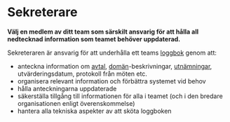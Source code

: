 # Sekreterare

<summary>
<strong>Välj en medlem av ditt team som särskilt ansvarig för att hålla all nedtecknad information som teamet behöver uppdaterad.</strong>
</summary>

Sekreteraren är ansvarig för att underhålla ett teams [loggbok](glossary:logbook) genom att:

- anteckna information om [avtal](glossary:agreement), [domän](glossary:domain)-beskrivningar, [utnämningar](section:role-selection), utvärderingsdatum, protokoll från möten etc.
- organisera relevant information och förbättra systemet vid behov
- hålla anteckningarna uppdaterade
- säkerställa tillgång till informationen för alla i teamet (och i den bredare organisationen enligt överenskommelse)
- hantera alla tekniska aspekter av att sköta loggboken